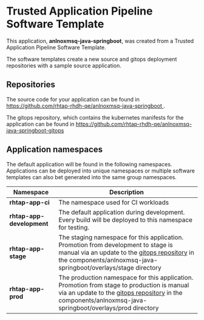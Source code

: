 # Trusted Application Pipeline Software Template

This application, **anlnoxmsq-java-springboot**, was created from a Trusted Application Pipeline Software Template.

The software templates create a new source and gitops deployment repositories with a sample source application. 

## Repositories

The source code for your application can be found in [https://github.com/rhtap-rhdh-qe/anlnoxmsq-java-springboot ](https://github.com/rhtap-rhdh-qe/anlnoxmsq-java-springboot ).
 
The gitops repository, which contains the kubernetes manifests for the application can be found in 
[https://github.com/rhtap-rhdh-qe/anlnoxmsq-java-springboot-gitops ](https://github.com/rhtap-rhdh-qe/anlnoxmsq-java-springboot-gitops ) 

## Application namespaces 

The default application will be found in the following namespaces. Applications can be deployed into unique namespaces or multiple software templates can also bet generated into the same group namespaces.  

|  Namespace   |  Description   |  
| -------- | -------- |
| **rhtap-app-ci** | The namespace used for CI workloads |
| **rhtap-app-development** | The default application during development. Every build will be deployed to this namespace for testing. |
| **rhtap-app-stage** | The staging namespace for this application. Promotion from development to stage is manual via an update to the [gitops repository](https://github.com/rhtap-rhdh-qe/anlnoxmsq-java-springboot-gitops ) in the components/anlnoxmsq-java-springboot/overlays/stage directory |
| **rhtap-app-prod** | The production namespace for this application. Promotion from stage to production is manual via an update to the [gitops repository](https://github.com/rhtap-rhdh-qe/anlnoxmsq-java-springboot-gitops ) in the components/anlnoxmsq-java-springboot/overlays/prod directory |